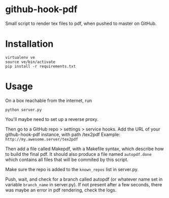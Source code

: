github-hook-pdf
===============
Small script to render tex files to pdf, when pushed to master on GitHub.

Installation
============

	virtualenv ve
	source ve/bin/activate
	pip install -r requirements.txt

Usage
=====
On a box reachable from the internet, run

	python server.py

You'll maybe need to set up a reverse proxy.

Then go to a GitHub repo > settings > service hooks.
Add the URL of your github-hook-pdf instance, with path /tex2pdf
Example: `http://my.awesome.server/tex2pdf`

Then add a file called Makepdf, with a Makefile syntax, which describe how to
build the final pdf. It should also produce a file named `autopdf.done` which
contains all files that will be commited by this script.

Make sure the repo is added to the `known_repos` list in server.py.

Push, wait, and check for a branch called autopdf (or whatever name set in 
variable `branch_name` in server.py). If not present after a few
seconds, there was maybe an error in pdf rendering, check the logs.

